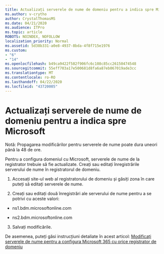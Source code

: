 ```yaml
---
title: Actualizați serverele de nume de domeniu pentru a indica spre Microsoft
ms.author: v-crytho
author: CrystalThomasMS
ms.date: 04/21/2020
ms.audience: ITPro
ms.topic: article
ROBOTS: NOINDEX, NOFOLLOW
localization_priority: Normal
ms.assetid: 5d38b331-a0e8-4937-8bda-4f8f715e1976
ms.custom:
- "6"
- "14"
ms.openlocfilehash: b49ca9422f582f906fc6c108c85cc26150474548
ms.sourcegitcommit: 55eff703a17e500681d8fa6a87eb067019ade3cc
ms.translationtype: MT
ms.contentlocale: ro-RO
ms.lasthandoff: 04/22/2020
ms.locfileid: "43720005"
---
```

# <a name="update-your-domain-nameservers-to-point-to-microsoft"></a>Actualizați serverele de nume de domeniu pentru a indica spre Microsoft

Notă: Propagarea modificărilor pentru serverele de nume poate dura uneori până la 48 de ore.
  
Pentru a configura domeniul cu Microsoft, serverele de nume de la registrator trebuie să fie actualizate. Creați sau editați înregistrările serverului de nume în registratorul de domeniu.
  
1. Accesați site-ul web al registratorului de domeniu și găsiți zona în care puteți să editați serverele de nume.

2. Creați sau editați două înregistrări ale serverului de nume pentru a se potrivi cu aceste valori:

  - ns1.bdm.microsoftonline.com

  - ns2.bdm.microsoftonline.com

3. Salvați modificările.

De asemenea, puteți găsi instrucțiuni detaliate în acest articol: [Modificați serverele de nume pentru a configura Microsoft 365 cu orice registrator de domeniu](https://docs.microsoft.com/office365/admin/get-help-with-domains/change-nameservers-at-any-domain-registrar)
  